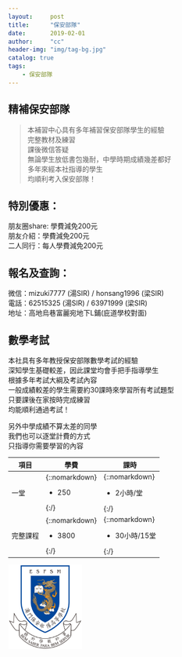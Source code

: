 ```yaml
---
layout:     post
title:      "保安部隊"
date:       2019-02-01
author:     "cc"
header-img: "img/tag-bg.jpg"
catalog: true
tags:
    - 保安部隊
---
```

## 精補保安部隊   
  
> 本補習中心具有多年補習保安部隊學生的經驗  
> 完整教材及練習   
> 課後微信答疑  
> 無論學生放低書包幾耐，中學時期成績幾差都好  
> 多年來經本社指導的學生  
> 均順利考入保安部隊！  
  
## 特別優惠： 
朋友圈share: 學費減免200元  
朋友介紹：學費減免200元  
二人同行：每人學費減免200元  
  

## 報名及查詢：  
微信：mizuki7777  (湯SIR) / honsang1996  (梁SIR)  
電話：62515325  (湯SIR) / 63971999  (梁SIR)  
地址：高地烏巷富麗宛地下L鋪(庇道學校對面)  

## 數學考試

本社具有多年教授保安部隊數學考試的經驗  
深知學生基礎較差，因此課堂均會手把手指導學生  
根據多年考試大綱及考試內容  
一般成績較差的學生需要約30課時來學習所有考試題型  
只要課後在家按時完成練習  
均能順利通過考試！  
  
另外中學成績不算太差的同學  
我們也可以逐堂計費的方式  
只指導你需要學習的內容  
    
  |項目   |學費                     |課時                     |
  |-----|-----------------------|-----------------------|   
  |一堂|{::nomarkdown}<ul><li>250</li></ul>{:/}|{::nomarkdown}<ul><li>2小時/堂</li></ul>{:/}|
  |完整課程|{::nomarkdown}<ul><li>3800</li></ul>{:/}|{::nomarkdown}<ul><li>30小時/15堂</li></ul>{:/}|
    
<img src="/img/tutorial/esfsm.png" width="30%">  
  



